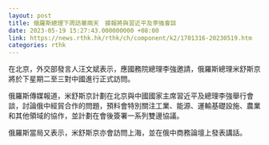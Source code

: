 ```yaml
---
layout: post
title: 俄羅斯總理下周訪華兩天　據報將與習近平及李強會談
date: 2023-05-19 15:27:43.000000000 +08:00
link: https://news.rthk.hk/rthk/ch/component/k2/1701316-20230519.htm
categories: rthk
---
```


在北京，外交部發言人汪文斌表示，應國務院總理李強邀請，俄羅斯總理米舒斯京將於下星期二至三對中國進行正式訪問。

俄羅斯傳媒報道，米舒斯京計劃在北京與中國國家主席習近平及總理李強舉行會談，討論俄中經貿合作的問題，預料會特別關注工業、能源、運輸基礎設施、農業和其他領域的協作，並計劃在會後簽署一系列雙邊協議。

俄羅斯當局又表示，米舒斯京亦會訪問上海，並在俄中商務論壇上發表講話。

